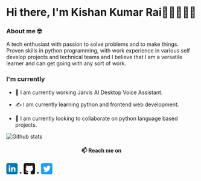 # Hi there, I'm Kishan Kumar Rai👋🏼👨🏻‍💻
### About me 🤓
A tech enthusiast with passion to solve problems and to make things. Proven skills in python programming, with work experience in various self develop projects and technical teams and I believe that I am a versatile learner and can get going with any sort of work.

### I'm currently

- 💼 I am currently working Jarvis AI Desktop Voice Assistant.

- ✍️ I am currently learning python and frontend web development.

- 🌱  I am currently looking to collaborate on python language based projects.

![Github stats](https://github-readme-stats.vercel.app/api?username=kishanrajput23&theme=light&show_icons=true)<h4 align='center'>📫 Reach me on</h4>

<p align='center'>

<a href = https://www.linkedin.com/in/kishan-kumar-rai-23112000><img src=https://raw.githubusercontent.com/edent/SuperTinyIcons/master/images/svg/linkedin.svg height='30' weight='30'></a> • <a href = https://github.com/kishanrajput23><img src=https://raw.githubusercontent.com/edent/SuperTinyIcons/master/images/svg/github.svg height='30' weight='30'></a> • <a href = https://twitter.com/kishan_rajput23><img src=https://raw.githubusercontent.com/edent/SuperTinyIcons/master/images/svg/twitter.svg height='30' weight='30'></a>
